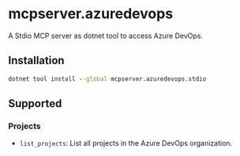 # mcpserver.azuredevops
A Stdio MCP server as dotnet tool to access Azure DevOps.

## Installation
``` cmd
dotnet tool install --global mcpserver.azuredevops.stdio
```

## Supported

### Projects
- `list_projects`: List all projects in the Azure DevOps organization.